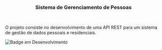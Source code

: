 <h3 align="center"> Sistema de Gerenciamento de Pessoas </h3> <br />

O projeto consiste no desenvolvimento de uma API REST para um sistema de gestão de dados pessoais e residenciais. 

![Badge em Desenvolvimento](http://img.shields.io/static/v1?label=STATUS&message=EM%20DESENVOLVIMENTO&color=GREEN&style=for-the-badge)
